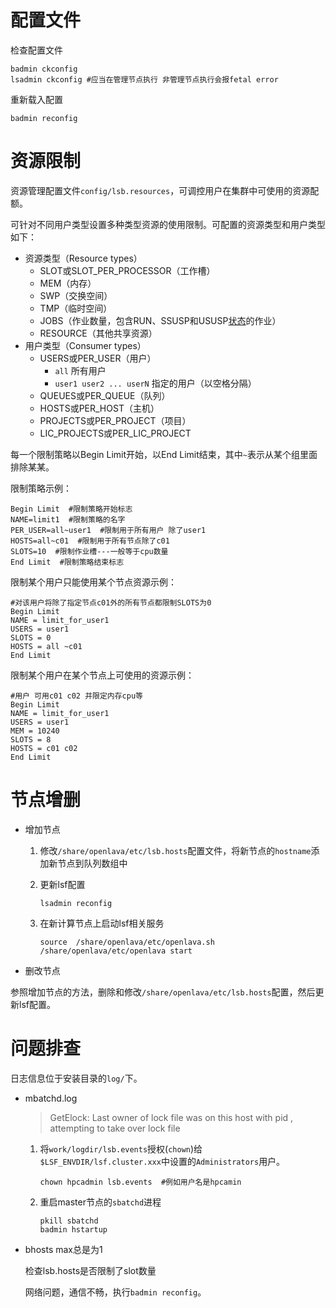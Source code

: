 # 配置文件

检查配置文件

```shell
badmin ckconfig
lsadmin ckconfig #应当在管理节点执行 非管理节点执行会报fetal error
```

重新载入配置

```shell
badmin reconfig
```





# 资源限制

资源管理配置文件`config/lsb.resources`，可调控用户在集群中可使用的资源配额。

可针对不同用户类型设置多种类型资源的使用限制。可配置的资源类型和用户类型如下：

- 资源类型（Resource types）
  - SLOT或SLOT_PER_PROCESSOR（工作槽）
  - MEM（内存）
  - SWP（交换空间）
  - TMP（临时空间）
  - JOBS（作业数量，包含RUN、SSUSP和USUSP[状态](#作业状态)的作业）
  - RESOURCE（其他共享资源）
- 用户类型（Consumer types）
  - USERS或PER_USER（用户）
    - `all`  所有用户
    - `user1 user2 ... userN`  指定的用户（以空格分隔）
  - QUEUES或PER_QUEUE（队列）
  - HOSTS或PER_HOST（主机）
  - PROJECTS或PER_PROJECT（项目）
  - LIC_PROJECTS或PER_LIC_PROJECT

每一个限制策略以Begin Limit开始，以End Limit结束，其中`~`表示从某个组里面排除某某。

限制策略示例：

```shell
Begin Limit  #限制策略开始标志
NAME=limit1  #限制策略的名字
PER_USER=all~user1  #限制用于所有用户 除了user1
HOSTS=all~c01  #限制用于所有节点除了c01
SLOTS=10  #限制作业槽---一般等于cpu数量
End Limit  #限制策略结束标志
```

限制某个用户只能使用某个节点资源示例：

```shell
#对该用户将除了指定节点c01外的所有节点都限制SLOTS为0
Begin Limit
NAME = limit_for_user1
USERS = user1
SLOTS = 0
HOSTS = all ~c01
End Limit
```

限制某个用户在某个节点上可使用的资源示例：

```shell
#用户 可用c01 c02 并限定内存cpu等
Begin Limit
NAME = limit_for_user1
USERS = user1
MEM = 10240
SLOTS = 8
HOSTS = c01 c02
End Limit
```



# 节点增删

- 增加节点

  1. 修改`/share/openlava/etc/lsb.hosts`配置文件，将新节点的`hostname`添加新节点到队列数组中

  2. 更新lsf配置

     ```shell
     lsadmin reconfig
     ```

  3. 在新计算节点上启动lsf相关服务

     ```shell
     source  /share/openlava/etc/openlava.sh
     /share/openlava/etc/openlava start
     ```

- 删改节点

参照增加节点的方法，删除和修改`/share/openlava/etc/lsb.hosts`配置，然后更新lsf配置。



# 问题排查

日志信息位于安装目录的`log/`下。

- mbatchd.log

  > GetElock: Last owner of lock file was on this host with pid <xxx>, attempting to take over lock file

  1. 将`work/logdir/lsb.events`授权(`chown`)给` $LSF_ENVDIR/lsf.cluster.xxx`中设置的`Administrators`用户。

     ```shell
     chown hpcadmin lsb.events  #例如用户名是hpcamin
     ```

  2. 重启master节点的`sbatchd`进程

     ```shell
     pkill sbatchd
     badmin hstartup
     ```

- bhosts max总是为1

  检查lsb.hosts是否限制了slot数量

  网络问题，通信不畅，执行`badmin reconfig`。

